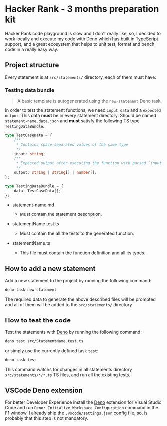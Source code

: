 # Hacker Rank - 3 months preparation kit

Hacker Rank code playground is slow and I don't really like, so, I decided to
work locally and execute my code with Deno which has built in TypeScript
support, and a great ecosystem that helps to unit test, format and bench code in
a really easy way.

## Project structure

Every statement is at `src/statements/` directory, each of them must have:

### Testing data bundle

> A basic template is autogenerated using the `new-statement` Deno task.

In order to test the statement functions, we need `input data` and a
`expected output`. This data **must** be in every statement directory. Should be
named `statement-name.data.json` and **must** satisfy the following TS type
`TestingDataBundle`.

```ts
type TestCaseData = {
	/**
	 * Contains space-separated values of the same type
	 */
	input: string;
	/**
	 * Expected output after executing the function with parsed `input` data
	 */
	output: string | string[] | number[];
};

type TestingDataBundle = {
	data: TestCaseData[];
};
```

- statement-name.md
  - Must contain the statement description.

- statementName.test.ts
  - Must contain the all the tests to the generated function.

- statementName.ts
  - This file must contain the function definition and all its types.

## How to add a new statement

Add a new statement to the project by running the following command:

```bash
deno task new-statement
```

The required data to generate the above described files will be prompted and all
of them will be added to the `src/statements/` directory

## How to test the code

Test the statements with
[Deno](https://docs.deno.com/runtime/manual/getting_started/installation) by
running the following command:

```bash
deno test src/StatementName.test.ts
```

or simply use the currently defined task `test`:

```bash
deno task test
```

This command watchs for changes in all statements directory
`src/statements/*/*.ts` TS files, and run all the existing tests.

## VSCode Deno extension

For better Developer Experience install the
[Deno](https://docs.deno.com/runtime/manual/getting_started/setup_your_environment#visual-studio-code)
extension for Visual Studio Code and run
`Deno: Initialize Workspace Configuration` command in the F1 window. I already
ship the `.vscode/settings.json` config file, so, is probably that this step is
not mandatory.
